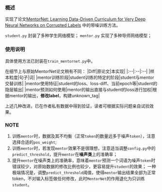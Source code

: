 ### 概述
实现了论文[MentorNet: Learning Data-Driven Curriculum for Very Deep Neural Networks on Corrupted Labels](https://arxiv.org/abs/1712.05055) 中的带噪训练方法。

`student.py` 封装了多种学生网络模型；
`mentor.py` 实现了多种导师网络模型；

### 使用说明
具体使用方法已封装在`train_mentornet.py`中。

在细节上与原始MentorNet论文稍有不同：
|Diff|原论文|本实现|
|:--|:--|:--|
|样本粒度|句子|词|
|mentor训练阶段|student训练的特定的阶段|student与mentor交替训练|
|mentor使用特征|student的loss、loss-diff、当前epoch等|student的隐层输出|
|mentor预测如何使用|mentor的输出直接与student的loss进行加权|根据mentor的输出，**修改label**，构建unknown_tag|

上述几种改进，已在作者私有数据中得到验证，读者可根据实际问题亲自试验效果。

### NOTE
1. 训练`mentor`时，数据及其不均衡（正常`token`的数量远多于噪声`token`），注意选择合适的`pos_weight`;
2. 训练`mentor`时，若发现`mentor`效果不是很理想，注意适当调整`config.py`中的`predict_threshold`，提升`mentor`在**噪声类**上的准确率；
3. 提升`mentor`在噪声类上的准确率，意味着`mentor`预测一个词语为噪声`token`时错误较少，对原始数据的修改比例也较少，更容易提升`student`的效果；
一种极端情况是，调整`predict_threshold`阈值，使得`mentor`输出结果全部为正常token，不对输入标签做任何修改，此时`MentorNet`的作用退化为只训练`student`。

